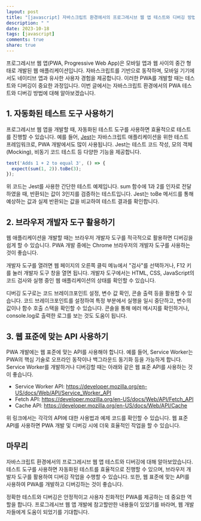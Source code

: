 ```yaml
---
layout: post
title: "[javascript] 자바스크립트 환경에서의 프로그레시브 웹 앱 테스트와 디버깅 방법"
description: " "
date: 2023-10-18
tags: [javascript]
comments: true
share: true
---
```


프로그레시브 웹 앱(PWA, Progressive Web App)은 모바일 앱과 웹 사이의 중간 형태로 개발된 웹 애플리케이션입니다. 자바스크립트를 기반으로 동작하며, 모바일 기기에서도 네이티브 앱과 유사한 사용자 경험을 제공합니다. 이러한 PWA를 개발할 때는 테스트와 디버깅이 중요한 과정입니다. 이번 글에서는 자바스크립트 환경에서의 PWA 테스트와 디버깅 방법에 대해 알아보겠습니다.

## 1. 자동화된 테스트 도구 사용하기

프로그레시브 웹 앱을 개발할 때, 자동화된 테스트 도구를 사용하면 효율적으로 테스트를 진행할 수 있습니다. 예를 들어, [Jest](https://jestjs.io/)는 자바스크립트 애플리케이션을 위한 테스트 프레임워크로, PWA 개발에서도 많이 사용됩니다. Jest는 테스트 코드 작성, 모의 객체(Mocking), 비동기 코드 테스트 등 다양한 기능을 제공합니다.

```javascript
test('Adds 1 + 2 to equal 3', () => {
  expect(sum(1, 2)).toBe(3);
});
```

위 코드는 Jest를 사용한 간단한 테스트 예제입니다. sum 함수에 1과 2를 인자로 전달하였을 때, 반환되는 값이 3인지를 검증하는 테스트입니다. Jest는 toBe 메서드를 통해 예상하는 값과 실제 반환되는 값을 비교하여 테스트 결과를 확인합니다.

## 2. 브라우저 개발자 도구 활용하기

웹 애플리케이션을 개발할 때는 브라우저 개발자 도구를 적극적으로 활용하면 디버깅을 쉽게 할 수 있습니다. PWA 개발 중에는 Chrome 브라우저의 개발자 도구를 사용하는 것이 좋습니다.

개발자 도구를 열려면 웹 페이지의 오른쪽 클릭 메뉴에서 "검사"를 선택하거나, F12 키를 눌러 개발자 도구 창을 열면 됩니다. 개발자 도구에서는 HTML, CSS, JavaScript의 코드 검사와 실행 중인 웹 애플리케이션의 상태를 확인할 수 있습니다.

디버깅 도구로는 코드 브레이크포인트 설정, 변수 값 확인, 콘솔 출력 등을 활용할 수 있습니다. 코드 브레이크포인트를 설정하여 특정 부분에서 실행을 일시 중단하고, 변수의 값이나 함수 호출 스택을 확인할 수 있습니다. 콘솔을 통해 에러 메시지를 확인하거나, console.log로 출력한 로그를 보는 것도 도움이 됩니다.

## 3. 웹 표준에 맞는 API 사용하기

PWA 개발에는 웹 표준에 맞는 API를 사용해야 합니다. 예를 들어, Service Worker는 PWA의 핵심 기술로 오프라인 동작이나 백그라운드 동기화 등을 가능하게 합니다. Service Worker를 개발하거나 디버깅할 때는 아래와 같은 웹 표준 API를 사용하는 것이 좋습니다.

- Service Worker API: https://developer.mozilla.org/en-US/docs/Web/API/Service_Worker_API
- Fetch API: https://developer.mozilla.org/en-US/docs/Web/API/Fetch_API
- Cache API: https://developer.mozilla.org/en-US/docs/Web/API/Cache

위 링크에서는 각각의 API에 대한 사용법과 예제 코드를 확인할 수 있습니다. 웹 표준 API를 사용하면 PWA 개발 및 디버깅 시에 더욱 효율적인 작업을 할 수 있습니다.

## 마무리

자바스크립트 환경에서의 프로그레시브 웹 앱 테스트와 디버깅에 대해 알아보았습니다. 테스트 도구를 사용하면 자동화된 테스트를 효율적으로 진행할 수 있으며, 브라우저 개발자 도구를 활용하여 디버깅 작업을 수행할 수 있습니다. 또한, 웹 표준에 맞는 API를 사용하여 PWA를 개발하고 디버깅하는 것이 좋습니다.

정확한 테스트와 디버깅은 안정적이고 사용자 친화적인 PWA를 제공하는 데 중요한 역할을 합니다. 프로그레시브 웹 앱 개발에 참고할만한 내용들이 있었기를 바라며, 웹 개발자들에게 도움이 되었기를 기대합니다.